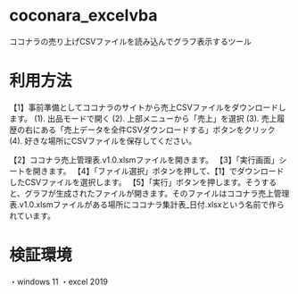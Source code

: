 # coconara_excelvba
ココナラの売り上げCSVファイルを読み込んでグラフ表示するツール

# 利用方法
【1】事前準備としてココナラのサイトから売上CSVファイルをダウンロードします。
    (1). 出品モードで開く
    (2). 上部メニューから「売上」を選択
    (3). 売上履歴の右にある「売上データを全件CSVダウンロードする」ボタンをクリック
    (4). 好きな場所にCSVファイルを保存してください。

【2】ココナラ売上管理表.v1.0.xlsmファイルを開きます。
【3】「実行画面」シートを開きます。
【4】「ファイル選択」ボタンを押して、【1】でダウンロードしたCSVファイルを選択します。
【5】「実行」ボタンを押します。そうすると、グラフが生成されたファイルが開きます。そのファイルはココナラ売上管理表.v1.0.xlsmファイルがある場所にココナラ集計表_日付.xlsxという名前で作られています。

# 検証環境
・windows 11
・excel 2019